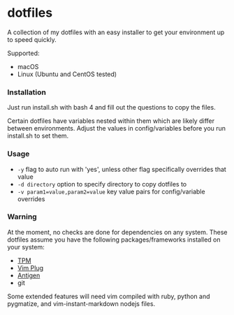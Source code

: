 # dotfiles

A collection of my dotfiles with an easy installer to get your environment up to speed quickly.

Supported:

- macOS
- Linux (Ubuntu and CentOS tested)

### Installation
Just run install.sh with bash 4 and fill out the questions to copy the files.

Certain dotfiles have variables nested within them which are likely differ between environments. Adjust the values in config/variables before you run install.sh to set them.

### Usage

- `-y` flag to auto run with 'yes', unless other flag specifically overrides that value
- `-d directory` option to specify directory to copy dotfiles to
- `-v param1=value,param2=value` key value pairs for config/variable overrides


### Warning
At the moment, no checks are done for dependencies on any system.
These dotfiles assume you have the following packages/frameworks installed on your system:

- [TPM](https://github.com/tmux-plugins/tpm)
- [Vim Plug](https://github.com/junegunn/vim-plug)
- [Antigen](https://github.com/zsh-users/antigen)
- git

Some extended features will need vim compiled with ruby, python and pygmatize, and vim-instant-markdown nodejs files.